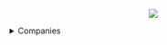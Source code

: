 <p align="center"><a href="https://www.dailycodingproblem.com/"><img src="https://github.com/oleg-cherednik/DailyCodingProblem/blob/master/dcp.jpg"></a></p>

<details>
  <summary>Companies</summary>
  
 <details>
  <summary>Affirm</summary>

  * [#193](%23100%20-%20%23199/%23193%20-%20Affirm) **- not solved**
</details>

<details>
  <summary>Airbnb</summary>

  * [#9](%23000%20-%20%23099/%23009%20-%20Airbnb)
  * [#92](%23000%20-%20%23099/%23092%20-%20Airbnb)
  * [#167](%23100%20-%20%23199/%23167%20-%20Airbnb)
  * [#177](%23100%20-%20%23199/%23177%20-%20Airbnb)
</details>

<details>
  <summary>Alibaba</summary>

  * [#101](%23100%20-%20%23199/%23101%20-%20Alibaba)
</details>

<details>
  <summary>Amazon</summary>

  * [#12](%23000%20-%20%23099/%23012%20-%20Amazon)
  * [#13](%23000%20-%20%23099/%23013%20-%20Amazon)
  * [#29](%23000%20-%20%23099/%23029%20-%20Amazon)
  * [#43](%23000%20-%20%23099/%23043%20-%20Amazon)
  * [#46](%23000%20-%20%23099/%23046%20-%20Amazon)
  * [#49](%23000%20-%20%23099/%23049%20-%20Amazon)
  * [#57](%23000%20-%20%23099/%23057%20-%20Amazon)
  * [#58](%23000%20-%20%23099/%23058%20-%20Amazon)
  * [#65](%23000%20-%20%23099/%23065%20-%20Amazon)
  * [#84](%23000%20-%20%23099/%23084%20-%20Amazon)
  * [#133](%23100%20-%20%23199/%23133%20-%20Amazon)
  * [#137](%23100%20-%20%23199/%23137%20-%20Amazon)
  * [#143](%23100%20-%20%23199/%23143%20-%20Amazon)
  * [#154](%23100%20-%20%23199/%23154%20-%20Amazon)
  * [#157](%23100%20-%20%23199/%23157%20-%20Amazon)
  * [#171](%23100%20-%20%23199/%23171%20-%20Amazon)
  * [#184](%23100%20-%20%23199/%23184%20-%20Amazon)
  * [#197](%23100%20-%20%23199/%23197%20-%20Amazon)
  * [#204](%23200%20-%20%23299/%23204%20-%20Amazon) **- not solved**
  * [#237](%23200%20-%20%23299/%23237%20-%20Amazon)
</details>

<details>
  <summary>Apple</summary>
  
  * [#10](%23000%20-%20%23099/%23010%20-%20Apple)
  * [#53](%23000%20-%20%23099/%23053%20-%20Apple)
  * [#74](%23000%20-%20%23099/%23074%20-%20Apple) **- not solved**
  * [#93](%23000%20-%20%23099/%23093%20-%20Apple) **- not solved**
  * [#135](%23100%20-%20%23199/%23135%20-%20Apple)
  * [#148](%23100%20-%20%23199/%23148%20-%20Apple)
  * [#196](%23100%20-%20%23199/%23196%20-%20Apple)
  * [#210](%23200%20-%20%23299/%23210%20-%20Apple) **- not solved**
  * [#233](%23200%20-%20%23299/%23233%20-%20Apple)
</details>

<details>
  <summary>Bloomberg</summary>
  
  * [#176](%23100%20-%20%23199/%23176%20-%20Bloomberg)
</details>

<details>
  <summary>BufferBox</summary>
  
  * [#146](%23100%20-%20%23199/%23146%20-%20BufferBox)
</details>

<details>
  <summary>Cisco</summary>
  
  * [#109](%23100%20-%20%23199/%23109%20-%20Cisco)
</details>

<details>
  <summary>Context Logic</summary>

  * [#88](%23000%20-%20%23099/%23088%20-%20Context%20Logic) **- not solved**
</details>

<details>
  <summary>Coursera</summary>
  
  * [#98](%23000%20-%20%23099/%23098%20-%20Coursera)
</details>

<details>
  <summary>Dropbox</summary>
  
  * [#36](%23000%20-%20%23099/%23036%20-%20Dropbox) **- not solved**
  * [#39](%23000%20-%20%23099/%23039%20-%20Dropbox) **- not solved**
  * [#54](%23000%20-%20%23099/%23054%20-%20Dropbox) **- not solved**
  * [#91](%23000%20-%20%23099/%23091%20-%20Dropbox) **- not solved**
  * [#172](%23100%20-%20%23199/%23172%20-%20Dropbox) **- not solved**
  * [#207](%23200%20-%20%23299/%23207%20-%20Dropbox) **- not solved**
  * [#212](%23200%20-%20%23299/%23212%20-%20Dropbox)
  * [#246](%23200%20-%20%23299/%23246%20-%20Dropbox)
</details>

<details>
  <summary>Facebook</summary>

  * [#7](%23000%20-%20%23099/%23007%20-%20Facebook)
  * [#15](%23000%20-%20%23099/%23015%20-%20Facebook)
  * [#19](%23000%20-%20%23099/%23019%20-%20Facebook)
  * [#25](%23000%20-%20%23099/%23025%20-%20Facebook)
  * [#27](%23000%20-%20%23099/%23027%20-%20Facebook)
  * [#30](%23000%20-%20%23099/%23030%20-%20Facebook) **- not solved**
  * [#31](%23000%20-%20%23099/%23041%20-%20Facebook) **- not solved**
  * [#47](%23000%20-%20%23099/%23047%20-%20Facebook)
  * [#51](%23000%20-%20%23099/%23051%20-%20Facebook) **- not solved**
  * [#60](%23000%20-%20%23099/%23060%20-%20Facebook) **- not solved**
  * [#62](%23000%20-%20%23099/%23062%20-%20Facebook)
  * [#69](%23000%20-%20%23099/%23069%20-%20Facebook)
  * [#85](%23000%20-%20%23099/%23085%20-%20Facebook)
  * [#105](%23100%20-%20%23199/%23105%20-%20Facebook) **- not solved**
  * [#110](%23100%20-%20%23199/%23110%20-%20Facebook)
  * [#114](%23100%20-%20%23199/%23114%20-%20Facebook) **- not solved**
  * [#117](%23100%20-%20%23199/%23117%20-%20Facebook)
  * [#126](%23100%20-%20%23199/%23126%20-%20Facebook)
  * [#130](%23100%20-%20%23199/%23130%20-%20Facebook)
  * [#134](%23100%20-%20%23199/%23134%20-%20Facebook)
  * [#140](%23100%20-%20%23199/%23140%20-%20Facebook) **- not solved**
  * [#156](%23100%20-%20%23199/%23156%20-%20Facebook)
  * [#161](%23100%20-%20%23199/%23161%20-%20Facebook)
  * [#168](%23100%20-%20%23199/%23168%20-%20Facebook)
  * [#170](%23100%20-%20%23199/%23170%20-%20Facebook)
  * [#182](%23100%20-%20%23199/%23182%20-%20Facebook)
  * [#190](%23100%20-%20%23199/%23190%20-%20Facebook)
  * [#194](%23100%20-%20%23199/%23194%20-%20Facebook) **- not solved**
  * [#199](%23100%20-%20%23199/%23199%20-%20Facebook)
</details>

<details>
  <summary>Goldman Sachs</summary>
  
  * [#149](%23100%20-%20%23199/%23149%20-%20Goldman%20Sachs)
</details>

<details>
  <summary>Google</summary>

  * [#1](%23000%20-%20%23099/%23001%20-%20Google)
  * [#3](%23000%20-%20%23099/%23003%20-%20Google)
  * [#6](%23000%20-%20%23099/%23006%20-%20Google)
  * [#8](%23000%20-%20%23099/%23008%20-%20Google)
  * [#14](%23000%20-%20%23099/%23014%20-%20Google)
  * [#17](%23000%20-%20%23099/%23017%20-%20Google)
  * [#18](%23000%20-%20%23099/%23018%20-%20Google)
  * [#20](%23000%20-%20%23099/%23020%20-%20Google)
  * [#23](%23000%20-%20%23099/%23023%20-%20Google)
  * [#24](%23000%20-%20%23099/%23024%20-%20Google)
  * [#26](%23000%20-%20%23099/%23026%20-%20Google)
  * [#31](%23000%20-%20%23099/%23031%20-%20Google)
  * [#35](%23000%20-%20%23099/%23035%20-%20Google)
  * [#37](%23000%20-%20%23099/%23037%20-%20Google)
  * [#40](%23000%20-%20%23099/%23040%20-%20Google) **- not solved**
  * [#42](%23000%20-%20%23099/%23042%20-%20Google)
  * [#44](%23000%20-%20%23099/%23044%20-%20Google) **- not solved**
  * [#48](%23000%20-%20%23099/%23048%20-%20Google) **- not solved**
  * [#52](%23000%20-%20%23099/%23052%20-%20Google)
  * [#56](%23000%20-%20%23099/%23056%20-%20Google) **- not solved**
  * [#59](%23000%20-%20%23099/%23059%20-%20Google) **- not solved**
  * [#61](%23000%20-%20%23099/%23061%20-%20Google) **- not solved**
  * [#64](%23000%20-%20%23099/%23064%20-%20Google) **- not solved**
  * [#67](%23000%20-%20%23099/%23067%20-%20Google)
  * [#68](%23000%20-%20%23099/%23068%20-%20Google) **- not solved**
  * [#72](%23000%20-%20%23099/%23072%20-%20Google) **- not solved**
  * [#73](%23000%20-%20%23099/%23073%20-%20Google)
  * [#76](%23000%20-%20%23099/%23076%20-%20Google) **- not solved**
  * [#78](%23000%20-%20%23099/%23078%20-%20Google)
  * [#80](%23000%20-%20%23099/%23080%20-%20Google)
  * [#83](%23000%20-%20%23099/%23083%20-%20Google)
  * [#86](%23000%20-%20%23099/%23086%20-%20Google)
  * [#90](%23000%20-%20%23099/%23090%20-%20Google) **- not solved**
  * [#94](%23000%20-%20%23099/%23094%20-%20Google) **- not solved**
  * [#100](%23100%20-%20%23199/%23100%20-%20Google)
  * [#104](%23100%20-%20%23199/%23104%20-%20Google)
  * [#108](%23100%20-%20%23199/%23108%20-%20Google)
  * [#111](%23100%20-%20%23199/%23111%20-%20Google)
  * [#113](%23100%20-%20%23199/%23113%20-%20Google)
  * [#115](%23100%20-%20%23199/%23115%20-%20Google)
  * [#118](%23100%20-%20%23199/%23118%20-%20Google)
  * [#119](%23100%20-%20%23199/%23119%20-%20Google)
  * [#121](%23100%20-%20%23199/%23121%20-%20Google) **- not solved**
  * [#125](%23100%20-%20%23199/%23125%20-%20Google)
  * [#136](%23100%20-%20%23199/%23136%20-%20Google)
  * [#138](%23100%20-%20%23199/%23138%20-%20Google)
  * [#139](%23100%20-%20%23199/%23139%20-%20Google)
  * [#142](%23100%20-%20%23199/%23142%20-%20Google)
  * [#144](%23100%20-%20%23199/%23144%20-%20Google)
  * [#145](%23100%20-%20%23199/%23145%20-%20Google)
  * [#159](%23100%20-%20%23199/%23159%20-%20Google)
  * [#164](%23100%20-%20%23199/%23164%20-%20Google)
  * [#165](%23100%20-%20%23199/%23165%20-%20Google)
  * [#169](%23100%20-%20%23199/%23169%20-%20Google) **- not solved**
  * [#175](%23100%20-%20%23199/%23175%20-%20Google) **- not solved**
  * [#179](%23100%20-%20%23199/%23179%20-%20Google) **- not solved**
  * [#180](%23100%20-%20%23199/%23180%20-%20Google)
  * [#181](%23100%20-%20%23199/%23181%20-%20Google)
  * [#185](%23100%20-%20%23199/%23185%20-%20Google) **- not solved**
  * [#187](%23100%20-%20%23199/%23187%20-%20Google) **- not solved**
  * [#188](%23100%20-%20%23199/%23188%20-%20Google) **- not solved**
  * [#189](%23100%20-%20%23199/%23189%20-%20Google)
  * [#192](%23100%20-%20%23199/%23192%20-%20Google)
  * [#195](%23100%20-%20%23199/%23195%20-%20Google)
  * [#198](%23100%20-%20%23199/%23198%20-%20Google)
  * [#201](%23200%20-%20%23299/%23201%20-%20Google)
  * [#232](%23200%20-%20%23299/%23232%20-%20Google)
</details>

<details>
  <summary>IBM</summary>

  * [#205](%23200%20-%20%23299/%23205%20-%20IBM) **- not solved**
  * [#231](%23200%20-%20%23299/%23231%20-%20IBM)
</details>

<details>
  <summary>Jane Street</summary>

  * [#5](%23000%20-%20%23099/%23005%20-%20Jane%20Street)
  * [#32](%23000%20-%20%23099/%23032%20-%20Jane%20Street) **- not solved**
  * [#116](%23100%20-%20%23199/%23116%20-%20Jane%20Street)
  * [#163](%23100%20-%20%23199/%23163%20-%20Jane%20Street)
</details>

<details>
  <summary>LinkedIn</summary>

  * [#89](%23000%20-%20%23099/%23089%20-%20LinkedIn)
  * [#123](%23100%20-%20%23199/%23123%20-%20LinkedIn)
  * [#150](%23100%20-%20%23199/%23150%20-%20LinkedIn)
  * [#150](%23200%20-%20%23299/%23208%20-%20LinkedIn) **- not solved**
  * [#208](%23200%20-%20%23299/%23208%20-%20LinkedIn) **- not solved**
</details>

<details>
  <summary>Lyft</summary>

  * [#102](%23100%20-%20%23199/%23102%20-%20Lyft)
</details>

<details>
  <summary>Microsoft</summary>

  * [#22](%23000%20-%20%23099/%23022%20-%20Microsoft)
  * [#33](%23000%20-%20%23099/%23033%20-%20Microsoft) **- not solved**
  * [#38](%23000%20-%20%23099/%23038%20-%20Microsoft) **- not solved**
  * [#50](%23000%20-%20%23099/%23050%20-%20Microsoft)
  * [#55](%23000%20-%20%23099/%23055%20-%20Microsoft)
  * [#63](%23000%20-%20%23099/%23063%20-%20Microsoft)
  * [#70](%23000%20-%20%23099/%23070%20-%20Microsoft) **- not solved**
  * [#75](%23000%20-%20%23099/%23075%20-%20Microsoft)
  * [#82](%23000%20-%20%23099/%23082%20-%20Microsoft) **- not solved**
  * [#96](%23000%20-%20%23099/%23096%20-%20Microsoft)
  * [#99](%23000%20-%20%23099/%23099%20-%20Microsoft)
  * [#107](%23100%20-%20%23199/%23107%20-%20Microsoft)
  * [#120](%23100%20-%20%23199/%23120%20-%20Microsoft)
  * [#124](%23100%20-%20%23199/%23124%20-%20Microsoft) **- not solved**
  * [#127](%23100%20-%20%23199/%23127%20-%20Microsoft)
  * [#141](%23100%20-%20%23199/%23141%20-%20Microsoft) **- not solved**
  * [#174](%23100%20-%20%23199/%23174%20-%20Microsoft) **- not solved**
  * [#186](%23100%20-%20%23199/%23186%20-%20Microsoft) **- not solved**
  * [#200](%23200%20-%20%23299/%23200%20-%20Microsoft)
  * [#211](%23200%20-%20%23299/%23211%20-%20Microsoft) **- not solved**
</details>

<details>
  <summary>MongoDB</summary>

  * [#155](%23100%20-%20%23199/%23155%20-%20MongoDB)
</details>

<details>
  <summary>Palantir</summary>

  * [#28](%23000%20-%20%23099/%23028%20-%20Palantir)
  * [#95](%23000%20-%20%23099/%23095%20-%20Palantir)
  * [#202](%23200%20-%20%23299/%23202%20-%20Palantir)
  * [#241](%23200%20-%20%23299/%23241%20-%20Palantir)
</details>

<details>
  <summary>Pinterest</summary>

  * [#106](%23100%20-%20%23199/%23106%20-%20Pinterest)
</details>

<details>
  <summary>Quora</summary>

  * [#34](%23000%20-%20%23099/%23034%20-%20Quora) **- not solved**
</details>

<details>
  <summary>Riot Games</summary>

  * [#132](%23100%20-%20%23199/%23132%20-%20Riot%20Games)
</details>

<details>
  <summary>Slack</summary>

  * [#158](%23100%20-%20%23199/%23158%20-%20Slack)
</details>

<details>
  <summary>Snapchat</summary>

  * [#21](%23000%20-%20%23099/%23021%20-%20Snapchat)
  * [#77](%23000%20-%20%23099/%23077%20-%20Snapchat)
  * [#131](%23100%20-%20%23199/%23131%20-%20Snapchat)
</details>

<details>
  <summary>Square</summary>

  * [#66](%23000%20-%20%23099/%23066%20-%20Square) **- not solved**
  * [#103](%23100%20-%20%23199/%23103%20-%20Square)
  * [#162](%23100%20-%20%23199/%23162%20-%20Square)
  * [#244](%23200%20-%20%23299/%23244%20-%20Square)
</details>

<details>
  <summary>Stripe</summary>

  * [#4](%23004%20-%20Stripe)
  * [#97](%23000%20-%20%23099/%23097%20-%20Stripe)
  * [#173](%23100%20-%20%23199/%23173%20-%20Stripe)
  * [#191](%23100%20-%20%23199/%23191%20-%20Stripe)
</details>

<details>
  <summary>Triplebyte</summary>

  * [#152](%23100%20-%20%23199/%23152%20-%20Triplebyte) **- not solved**
</details>

<details>
  <summary>Twitch</summary>

  * [#183](%23100%20-%20%23199/%23183%20-%20Twitch) **- not solved**
</details>

<details>
  <summary>Twitter</summary>

  * [#11](%23000%20-%20%23099/%23011%20-%20Twitter)
  * [#16](%23000%20-%20%23099/%23016%20-%20Twitter)
  * [#112](%23100%20-%20%23199/%23112%20-%20Twitter)
  * [#206](%23200%20-%20%23299/%23206%20-%20Twitter) **- not solved**
</details>

<details>
  <summary>Two Sigma</summary>

  * [#45](%23000%20-%20%23099/%23045%20-%20Two%20Sigma) **- not solved**
  * [#71](%23000%20-%20%23099/%23071%20-%20Two%20Sigma) **- not solved** 
  * [#178](%23100%20-%20%23199/%23178%20-%20Two%20Sigma) **- not solved** 
</details>

<details>
  <summary>Uber</summary>

  * [#2](%23000%20-%20%23099/%23002%20-%20Uber)
  * [#87](%23000%20-%20%23099/%23087%20-%20Uber) **- not solved**
  * [#160](%23100%20-%20%23199/%23160%20-%20Uber)
  * [#166](%23100%20-%20%23199/%23166%20-%20Uber)
  * [#203](%23200%20-%20%23299/%23203%20-%20Uber)
</details>

<details>
  <summary>Yelp</summary>

  * [#81](%23000%20-%20%23099/%23081%20-%20Yelp)
</details>

<details>
  <summary>YouTube</summary>

  * [#209](%23200%20-%20%23299/%23209%20-%20YouTube)
</details>

<details>
  <summary>Zillow</summary>

  * [#122](%23100%20-%20%23199/%23122%20-%20Zillow)
</details>

<details>
  <summary>Others</summary>

  * [#128](%23100%20-%20%23199/%23128) **- not solved**
  * [#129](%23100%20-%20%23199/%23129)
  * [#147](%23100%20-%20%23199/%23147)
  * [#151](%23100%20-%20%23199/%23151)
  * [#153](%23100%20-%20%23199/%23153)
</details>

</details>
